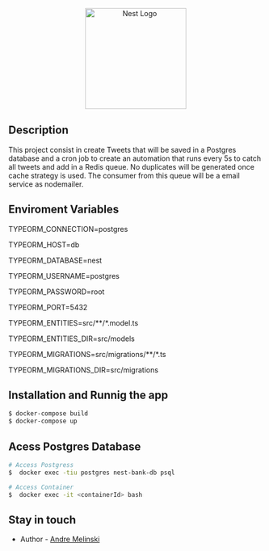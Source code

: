 <p align="center">
  <a href="http://nestjs.com/" target="blank"><img src="https://nestjs.com/img/logo-small.svg" width="200" alt="Nest Logo" /></a>
</p>


## Description

This project consist in create Tweets that will be saved in a Postgres database and a cron job to create an automation that runs every 5s to catch all tweets and add in a Redis queue. No duplicates will be generated once cache strategy is used. The consumer from this queue will be a email service as nodemailer.

## Enviroment Variables
<p>TYPEORM_CONNECTION=postgres</p>   
<p>TYPEORM_HOST=db</p>
<p>TYPEORM_DATABASE=nest</p>
<p>TYPEORM_USERNAME=postgres</p>  
<p>TYPEORM_PASSWORD=root</p>  
<p>TYPEORM_PORT=5432</p>
<p>TYPEORM_ENTITIES=src/**/*.model.ts </p>
<p>TYPEORM_ENTITIES_DIR=src/models</p>  
<p>TYPEORM_MIGRATIONS=src/migrations/**/*.ts</p>  
<p>TYPEORM_MIGRATIONS_DIR=src/migrations</p>    

## Installation and Runnig the app

```bash
$ docker-compose build
$ docker-compose up
```

## Acess Postgres Database

```bash
# Access Postgress
$  docker exec -tiu postgres nest-bank-db psql

# Access Container
$  docker exec -it <containerId> bash
```
## Stay in touch

- Author - [Andre Melinski](https://kamilmysliwiec.com)
